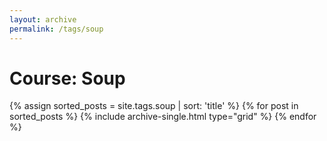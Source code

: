 ```yaml
---
layout: archive
permalink: /tags/soup
---
```


# Course: Soup

<div class="tiles">
{% assign sorted_posts = site.tags.soup | sort: 'title' %}
{% for post in sorted_posts %}
  {% include archive-single.html type="grid" %}
{% endfor %}
</div><!-- /.tiles -->
